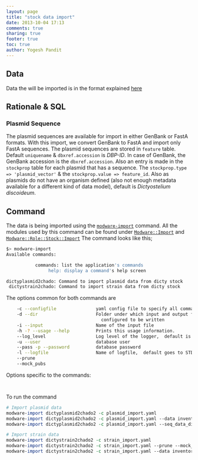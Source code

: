 ```yaml
---
layout: page
title: "stock data import"
date: 2013-10-04 17:13
comments: true
sharing: true
footer: true
toc: true
author: Yogesh Pandit
---
```


## Data
Data the will be imported is in the format explained [here](/stock-data-export)

## Rationale & SQL

### Plasmid Sequence
The plasmid sequences are available for import in either GenBank or FastA formats. With this import, we convert GenBank to FastA and import only FastA sequences. The plasmid sequences are stored in `feature` table. Default `uniquename` & `dbxref.accession` is *DBP-ID*. In case of GenBank, the GenBank accession is the `dbxref.accession`. Also an entry is made in the `stockprop` table for each plasmid that has a sequence. The `stockprop.type => 'plasmid_vector'` & the `stockprop.value => feature_id`. Also as plasmids do not have an organism defined (also not enough metadata available for a different kind of data model), default is *Dictyostelium discoideum*.


## Command
The data is being imported using the [`modware-import`]() command. All the modules used by this command can be found under [`Modware::Import`](https://github.com/dictyBase/Modware-Loader/tree/develop/lib/Modware/Import) and [`Modware::Role::Stock::Import`](https://github.com/dictyBase/Modware-Loader/tree/develop/lib/Modware/Role/Stock/Import)
The command looks like this;

```bash
$> modware-import
Available commands:

	       commands: list the application's commands
	            help: display a command's help screen

dictyplasmid2chado: Command to import plasmid data from dicty stock
 dictystrain2chado: Command to import strain data from dicty stock

```

The options common for both commands are

```bash
	-c --configfile               yaml config file to specify all command line options
	-d --dir                      Folder under which input and output files can be 
									configured to be written
	-i --input                    Name of the input file
	-h -? --usage --help          Prints this usage information.
	--log_level                   Log level of the logger,  default is error
	-u --user                     database user
	--pass -p --password          database password
	-l --logfile                  Name of logfile,  default goes to STDERR
	--prune
	--mock_pubs
```

Options specific to the commands:

```bash

```

```bash

```

To run the command

```perl
# Import plasmid data
modware-import dictyplasmid2chado2 -c plasmid_import.yaml 
modware-import dictyplasmid2chado2 -c plasmid_import.yaml --data inventory --data props # For specific imports 
modware-import dictyplasmid2chado2 -c plasmid_import.yaml --seq_data_dir <seq-data-dir> # For sequence 

# Import strain data
modware-import dictystrain2chado2 -c strain_import.yaml 
modware-import dictystrain2chado2 -c strain_import.yaml --prune --mock_pubs # Options to prune or mock publications 
modware-import dictystrain2chado2 -c strain_import.yaml --data inventory --data genotype # For specific imports 
```
